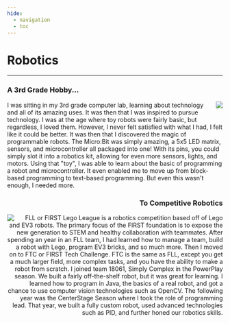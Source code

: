 ```yaml
---
hide:
  - navigation
  - toc
---
```


# Robotics
***

### A 3rd Grade Hobby...
<img align="right" src="https://3xay.github.io/assets/Robotics/tinybit.png">
I was sitting in my 3rd grade computer lab, learning about technology and all of its amazing uses.
It was then that I was inspired to pursue technology.
I was at the age where toy robots were fairly basic, but regardless, I loved them.
However, I never felt satisfied with what I had, I felt like it could be better.
It was then that I discovered the magic of programmable robots.
The Micro:Bit was simply amazing, a 5x5 LED matrix, sensors, and microcontroller all packaged into one!
With its pins, you could simply slot it into a robotics kit, allowing for even more sensors, lights, and motors.
Using that "toy", I was able to learn about the basic of programming a robot and microcontroller.
It even enabled me to move up from block-based programming to text-based programming.
But even this wasn't enough, I needed more.

</br>
<h3 align="right">To Competitive Robotics</h3>
<img align="left" src="https://3xay.github.io/assets/Robotics/centerstagerobot.png">
<div align="right">
FLL or FIRST Lego League is a robotics competition based off of Lego and EV3 robots.
The primary focus of the FIRST foundation is to expose the new generation to STEM and healthy collaboration with teammates.
After spending an year in an FLL team, I had learned how to manage a team, build a robot with Lego, program EV3 bricks, and so much more.
Then I moved on to FTC or FIRST Tech Challenge.
FTC is the same as FLL, except you get a much larger field, more complex tasks, and you have the ability to make a robot from scratch.
I joined team 18061, Simply Complex in the PowerPlay season. We built a fairly off-the-shelf robot, but it was great for learning.
I learned how to program in Java, the basics of a real robot, and got a chance to use computer vision technologies such as OpenCV.
The following year was the CenterStage Season where I took the role of programming lead.
That year, we built a fully custom robot, used advanced technologies such as PID, and further honed our robotics skills.
</div>